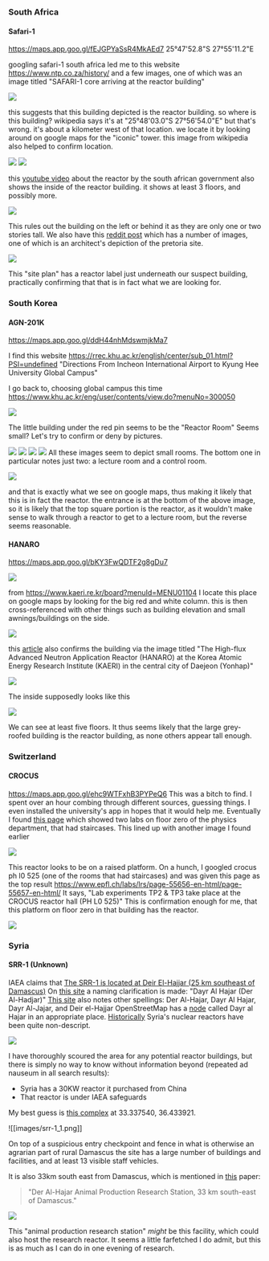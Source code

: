 ### South Africa 

#### Safari-1
https://maps.app.goo.gl/fEJGPYaSsR4MkAEd7
25°47'52.8"S 27°55'11.2"E

googling safari-1 south africa led me to this website https://www.ntp.co.za/history/ and a few images, one of which was an image titled "SAFARI-1 core arriving at the reactor building"

![](images/Pelindaba-SAFARI-1-reactor-core-arrives-truck-outside-SAFARI-1.jpg)

this suggests that this building depicted is the reactor building.
so where is this building?
wikipedia says it's at "25°48'03.0"S 27°56'54.0"E" but that's wrong.
it's about a kilometer west of that location. we locate it by looking around on google maps for the "iconic" tower. this image from wikipedia also helped to confirm location.

![](images/1280px-Pelindaba-geboue.jpg)
![](images/safari_1.png)

this [youtube video](https://youtu.be/iGeXeC3DeOk) about the reactor by the south african government also shows the inside of the reactor building. it shows at least 3 floors, and possibly more.

![](images/view-from-admin-building-to-SAFARI-60s-or-70s-17276-1.jpg)

This rules out the building on the left or behind it as they are only one or two stories tall. 
We also have this [reddit post](https://www.reddit.com/r/brutalism/comments/s64l3q/safari1_nuclear_reactor_building_1965_pelindaba/) which has a number of images, one of which is an architect's depiction of the pretoria site.

![](images/site-plan-for-pelindaba-May-1969-artefacts-1.jpg)

This "site plan" has a reactor label just underneath our suspect building, practically confirming that that is in fact what we are looking for.

### South Korea

#### AGN-201K
https://maps.app.goo.gl/ddH44nhMdswmjkMa7

I find this website https://rrec.khu.ac.kr/english/center/sub_01.html?PSI=undefined
"Directions From Incheon International Airport to Kyung Hee University Global Campus"

I go back to, choosing global campus this time https://www.khu.ac.kr/eng/user/contents/view.do?menuNo=300050

![](images/agn-201k_1.png)

The little building under the red pin seems to be the "Reactor Room"
Seems small? Let's try to confirm or deny by pictures.

![](images/need_img.jpg)
![](images/agn201k.jpg)
![](images/history_img.jpg)
![](images/img_admin.jpg)
All these images seem to depict small rooms. The bottom one in particular notes just two: a lecture room and a control room.

![](images/agn-201k_2.png)

and that is exactly what we see on google maps, thus making it likely that this is in fact the reactor. the entrance is at the bottom of the above image, so it is likely that the top square portion is the reactor, as it wouldn't make sense to walk through a reactor to get to a lecture room, but the reverse seems reasonable.

#### HANARO
https://maps.app.goo.gl/bKY3FwQDTF2g8gDu7

![](images/hanaro_1.png)

from https://www.kaeri.re.kr/board?menuId=MENU01104
I locate this place on google maps by looking for the big red and white column. this is then cross-referenced with other things such as building elevation and small awnings/buildings on the side.

![](images/hanaro_2.png)

this [article](https://en.yna.co.kr/view/AEN20181114009700320) also confirms the building via the image titled "The High-flux Advanced Neutron Application Reactor (HANARO) at the Korea Atomic Energy Research Institute (KAERI) in the central city of Daejeon (Yonhap)"

![](images/AEN20181114009700320_01_i_P4.jpg)

The inside supposedly looks like this

![](images/sub02_0501_img02_1.jpg)

We can see at least five floors.
It thus seems likely that the large grey-roofed building is the reactor building, as none others appear tall enough.

### Switzerland

#### CROCUS
https://maps.app.goo.gl/ehc9WTFxhB3PYPeQ6
This was a bitch to find.
I spent over an hour combing through different sources, guessing things. I even installed the university's app in hopes that it would help me.
Eventually I found [this page](https://www.epfl.ch/labs/lrs/facilities/) which showed two labs on floor zero of the physics department, that had staircases.
This lined up with another image I found earlier

![](images/IMG_3011_DxO-1536x864.jpg)

This reactor looks to be on a raised platform.
On a hunch, I googled crocus ph l0 525 (one of the rooms that had staircases) and was given this page as the top result https://www.epfl.ch/labs/lrs/page-55656-en-html/page-55657-en-html/
It says, "Lab experiments TP2 & TP3 take place at the CROCUS reactor hall (PH L0 525)"
This is confirmation enough for me, that this platform on floor zero in that building has the reactor.

![](images/crocus_1.png)

### Syria

#### SRR-1 (Unknown)

IAEA claims that [The SRR-1 is located at Deir El-Hajjar (25 km southeast of Damascus)](https://www.iaea.org/sites/default/files/23/11/syria_national_report_cns_8th_and_9th_review_meeting.pdf) 
On [this site](https://www.globalsecurity.org/wmd/world/syria/nuke2.htm) a naming clarification is made: "Dayr Al Hajar (Der Al-Hadjar)"
[This site](https://www.nti.org/education-center/facilities/srr-1/) also notes other spellings: Der Al-Hajar, Dayr Al Hajar, Dayr Al-Jajar, and Deir el-Hajjar
OpenStreetMap has a [node](https://www.openstreetmap.org/node/566713939/) called Dayr al Hajar in an appropriate place.
[Historically](https://en.wikipedia.org/wiki/Operation_Outside_the_Box) Syria's nuclear reactors have been quite non-descript.

![](images/Syrian_Reactor_Before_After.jpg)

I have thoroughly scoured the area for any potential reactor buildings, but there is simply no way to know without information beyond (repeated ad nauseum in all search results):
- Syria has a 30KW reactor it purchased from China
- That reactor is under IAEA safeguards

My best guess is [this complex](https://maps.app.goo.gl/xpdbkZkrKC3g5kpE9) at 33.337540, 36.433921.

![[images/srr-1_1.png]]

On top of a suspicious entry checkpoint and fence in what is otherwise an agrarian part of rural Damascus the site has a large number of buildings and facilities, and at least 13 visible staff vehicles.

It is also 33km south east from Damascus, which is mentioned in [this](https://doi.org/10.1080/00288233.2001.9513472) paper:

>"Der Al-Hajar Animal Production Research Station, 33 km south-east of Damascus."

![](images/srr-1_2.png)

This "animal production research station" *might* be this facility, which could also host the research reactor. It seems a little farfetched I do admit, but this is as much as I can do in one evening of research.